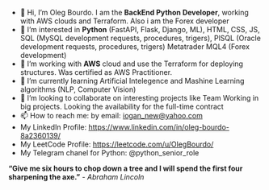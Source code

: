 - 👋 Hi, I’m Oleg Bourdo. I am the **BackEnd Python Developer**, working with AWS clouds and Terraform. Also i am the Forex developer
- 👀 I’m interested in **Python** (FastAPI, Flask, Django, ML), HTML, CSS, JS, SQL (MySQL development requests, procedures, trigers), PlSQL (Oracle development requests, procedures, trigers) Metatrader MQL4 (Forex development)
- 👀 I’m working with **AWS** cloud and use the Terraform for deploying structures. Was certified as AWS Practitioner.
- 🌱 I’m currently learning Artificial Intelegence and Mashine Learning algorithms (NLP, Computer Vision)
- 💞️ I’m looking to collaborate on interesting projects like Team Working in big projects. Looking the availability for the full-time contract
- 📫 How to reach me: by email: iogan_new@yahoo.com
- My LinkedIn Profile: https://www.linkedin.com/in/oleg-bourdo-8a2360139/
- My LeetCode Profile: https://leetcode.com/u/OlegBourdo/
- My Telegram chanel for Python: @python_senior_role

**“Give me six hours to chop down a tree and I will spend the first four sharpening the axe.”** - *Abraham Lincoln*

<!---
comsompom/comsompom is a ✨ special ✨ repository because its `README.md` (this file) appears on your GitHub profile.
You can click the Preview link to take a look at your changes.
--->
